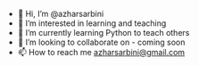 <!---
azharsarbini/azharsarbini is a ✨ special ✨ repository because its `README.md` (this file) appears on your GitHub profile.
You can click the Preview link to take a look at your changes.
--->
- 👋 Hi, I’m @azharsarbini
- 👀 I’m interested in learning and teaching
- 🌱 I’m currently learning Python to teach others
- 💞️ I’m looking to collaborate on - coming soon
- 📫 How to reach me azharsarbini@gmail.com
